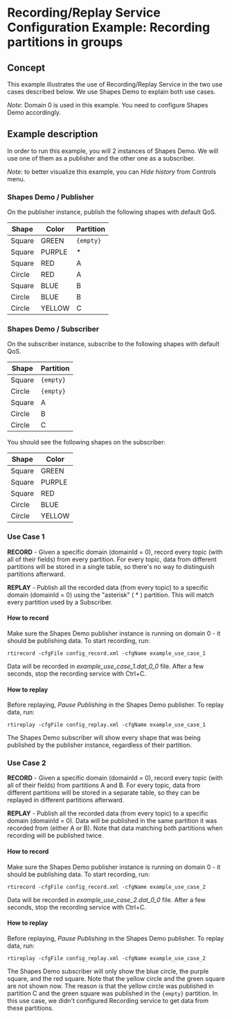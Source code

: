 # Recording/Replay Service Configuration Example: Recording partitions in groups

## Concept
This example illustrates the use of Recording/Replay Service in the two
use cases described below. We use Shapes Demo to explain both use cases.

*Note*: Domain 0 is used in this example. You need to configure Shapes Demo
accordingly.

## Example description
In order to run this example, you will 2 instances of Shapes Demo. We will use
one of them as a publisher and the other one as a subscriber.

*Note*: to better visualize this example, you can _Hide history_ from Controls
menu.

### Shapes Demo / Publisher
On the publisher instance, publish the following shapes with default QoS.

Shape   | Color   | Partition
--------|---------|----------
Square  | GREEN   | `{empty}`
Square  | PURPLE  | *
Square  | RED     | A
Circle  | RED     | A
Square  | BLUE    | B
Circle  | BLUE    | B
Circle  | YELLOW  | C

### Shapes Demo / Subscriber
On the subscriber instance, subscribe to the following shapes with default QoS.

Shape   | Partition
--------|----------
Square  | `{empty}`
Circle  | `{empty}`
Square  | A
Circle  | B
Circle  | C


You should see the following shapes on the subscriber:

Shape   | Color
--------|--------
Square  | GREEN
Square  | PURPLE
Square  | RED
Circle  | BLUE
Circle  | YELLOW


### Use Case 1
**RECORD** - Given a specific domain (domainId = 0), record every topic (with all
of their fields) from every partition. For every topic, data from different
partitions will be stored in a single table, so there's no way to distinguish
partitions afterward.

**REPLAY** - Publish all the recorded data (from every topic) to a specific domain
(domainId = 0) using the "asterisk" ( * ) partition. This will match every
partition used by a Subscriber.

#### How to record
Make sure the Shapes Demo publisher instance is running on domain 0 - it
should be publishing data. To start recording, run:

```
rtirecord -cfgFile config_record.xml -cfgName example_use_case_1
```

Data will be recorded in *example_use_case_1.dat_0_0* file. After a few
seconds, stop the recording service with Ctrl+C.

#### How to replay
Before replaying, _Pause Publishing_ in the Shapes Demo publisher. To replay
data, run:

```
rtireplay -cfgFile config_replay.xml -cfgName example_use_case_1
```

The Shapes Demo subscriber will show every shape that was being published by
the publisher instance, regardless of their partition.


### Use Case 2
**RECORD** - Given a specific domain (domainId = 0), record every topic (with all
of their fields) from partitions A and B. For every topic, data from different
partitions will be stored in a separate table, so they can be replayed in
different partitions afterward.

**REPLAY** - Publish all the recorded data (from every topic) to a specific domain
(domainId = 0).  Data will be published in the same partition it was recorded
from (either A or B). Note that data matching both partitions when recording
will be published twice.

#### How to record
Make sure the Shapes Demo publisher instance is running on domain 0 - it
should be publishing data. To start recording, run:

```
rtirecord -cfgFile config_record.xml -cfgName example_use_case_2
```

Data will be recorded in *example_use_case_2.dat_0_0* file. After a few
seconds, stop the recording service with Ctrl+C.


#### How to replay
Before replaying, _Pause Publishing_ in the Shapes Demo publisher. To replay
data, run:

```
rtireplay -cfgFile config_replay.xml -cfgName example_use_case_2
```

The Shapes Demo subscriber will only show the blue circle, the purple square,
and the red square. Note that the yellow circle and the green square are not
shown now. The reason is that the yellow circle was published in partition C
and the green square was published in the `{empty}` partition. In this use
case, we didn't configured Recording service to get data from these partitions.

